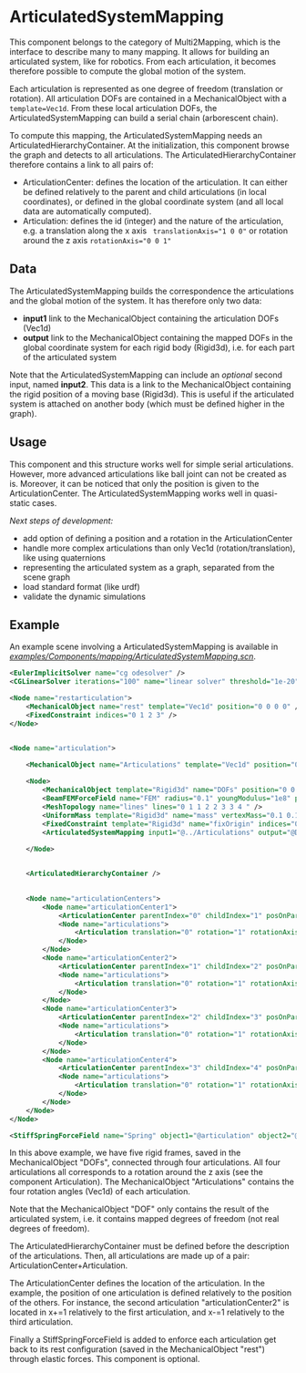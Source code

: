 ArticulatedSystemMapping  
========================


This component belongs to the category of Multi2Mapping, which is the interface to describe many to many mapping. It allows for building an articulated system, like for robotics. From each articulation, it becomes therefore possible to compute the global motion of the system.

Each articulation is represented as one degree of freedom (translation or rotation). All articulation DOFs are contained in a MechanicalObject with a `template=Vec1d`. From these local articulation DOFs, the ArticulatedSystemMapping can build a serial chain (arborescent chain).

To compute this mapping, the ArticulatedSystemMapping needs an ArticulatedHierarchyContainer. At the initialization, this component browse the graph and detects to all articulations. The ArticulatedHierarchyContainer therefore contains a link to all pairs of:

- ArticulationCenter: defines the location of the articulation. It can either be defined relatively to the parent and child articulations (in local coordinates), or defined in the global coordinate system (and all local data are automatically computed).
- Articulation: defines the id (integer) and the nature of the articulation, e.g. a translation along the x axis ` translationAxis="1 0 0"` or rotation around the z axis `rotationAxis="0 0 1"`



Data
----

The ArticulatedSystemMapping builds the correspondence the articulations and the global motion of the system. It has therefore only two data:

- **input1** link to the MechanicalObject containing the articulation DOFs (Vec1d)
- **output** link to the MechanicalObject containing the mapped DOFs in the global coordinate system for each rigid body (Rigid3d), i.e. for each part of the articulated system

Note that the ArticulatedSystemMapping can include an *optional* second input, named **input2**. This data is a link to the MechanicalObject containing the rigid position of a moving base (Rigid3d). This is useful if the articulated system is attached on another body (which must be defined higher in the graph).



Usage
-----

This component and this structure works well for simple serial articulations. However, more advanced articulations like ball joint can not be created as is. Moreover, it can be noticed that only the position is given to the ArticulationCenter.
The ArticulatedSystemMapping works well in quasi-static cases.

_Next steps of development:_

- add option of defining a position and a rotation in the ArticulationCenter
- handle more complex articulations than only Vec1d (rotation/translation), like using quaternions
- representing the articulated system as a graph, separated from the scene graph
- load standard format (like urdf)
- validate the dynamic simulations


Example
-------

An example scene involving a ArticulatedSystemMapping is available in [*examples/Components/mapping/ArticulatedSystemMapping.scn*](https://github.com/sofa-framework/sofa/blob/master/examples/Components/mapping/ArticulatedSystemMapping.scn).


``` xml
<EulerImplicitSolver name="cg odesolver" />
<CGLinearSolver iterations="100" name="linear solver" threshold="1e-20" tolerance="1e-20" />

<Node name="restarticulation">
    <MechanicalObject name="rest" template="Vec1d" position="0 0 0 0" />
    <FixedConstraint indices="0 1 2 3" />
</Node>


<Node name="articulation">

    <MechanicalObject name="Articulations" template="Vec1d" position="0 0 0 0" />
    
    <Node>
        <MechanicalObject template="Rigid3d" name="DOFs" position="0 0 0  0 0 0 1  1 0 0  0 0 0 1  3 0 0  0 0 0 1  5 0 0  0 0 0 1  7 0 0  0 0 0 1" />
        <BeamFEMForceField name="FEM" radius="0.1" youngModulus="1e8" poissonRatio="0.45"/>
        <MeshTopology name="lines" lines="0 1 1 2 2 3 3 4 " />
        <UniformMass template="Rigid3d" name="mass" vertexMass="0.1 0.1 [1 0 0,0 1 0,0 0 1]" />
        <FixedConstraint template="Rigid3d" name="fixOrigin" indices="0" />
        <ArticulatedSystemMapping input1="@../Articulations" output="@DOFs" />
        
    </Node>


    <ArticulatedHierarchyContainer />
    

    <Node name="articulationCenters">
        <Node name="articulationCenter1">
            <ArticulationCenter parentIndex="0" childIndex="1" posOnParent="0 0 0" posOnChild="-1 0 0" articulationProcess="2" />
            <Node name="articulations">
                <Articulation translation="0" rotation="1" rotationAxis="0 0 1" articulationIndex="0" />
            </Node>
        </Node>
        <Node name="articulationCenter2">
            <ArticulationCenter parentIndex="1" childIndex="2" posOnParent="1 0 0" posOnChild="-1 0 0" articulationProcess="2" />
            <Node name="articulations">
                <Articulation translation="0" rotation="1" rotationAxis="0 0 1" articulationIndex="1" />
            </Node>
        </Node>
        <Node name="articulationCenter3">
            <ArticulationCenter parentIndex="2" childIndex="3" posOnParent="1 0 0" posOnChild="-1 0 0" articulationProcess="0" />
            <Node name="articulations">
                <Articulation translation="0" rotation="1" rotationAxis="0 0 1" articulationIndex="2" />
            </Node>
        </Node>
        <Node name="articulationCenter4">
            <ArticulationCenter parentIndex="3" childIndex="4" posOnParent="1 0 0" posOnChild="-1 0 0" articulationProcess="1" />
            <Node name="articulations">
                <Articulation translation="0" rotation="1" rotationAxis="0 0 1" articulationIndex="3" />
            </Node>
        </Node>
    </Node>
</Node>

<StiffSpringForceField name="Spring" object1="@articulation" object2="@restarticulation" spring=" 1 1 100.0 1.0 0.0  2 2 100.0 1.0 0.0  3 3 100.0 1.0 0.0" />

```

In this above example, we have five rigid frames, saved in the MechanicalObject "DOFs", connected through four articulations. All four articulations  all corresponds to a rotation around the z axis (see the component Articulation). The MechanicalObject "Articulations" contains the four rotation angles (Vec1d) of each articulation.

Note that the MechanicalObject "DOF" only contains the result of the articulated system, i.e. it contains mapped degrees of freedom (not real degrees of freedom).

The ArticulatedHierarchyContainer must be defined before the description of the articulations. Then, all articulations are made up of a pair: ArticulationCenter+Articulation.

The ArticulationCenter defines the location of the articulation. In the example, the position of one articulation is defined relatively to the position of the others. For instance, the second articulation "articulationCenter2" is located in x+=1 relatively to the first articulation, and x-=1 relatively to the third articulation.

Finally a StiffSpringForceField is added to enforce each articulation get back to its rest configuration (saved in the MechanicalObject "rest") through elastic forces. This component is optional.